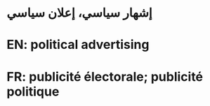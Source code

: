 # إشهار سياسي، إعلان سياسي

# EN: political advertising

# FR: publicité électorale; publicité politique
